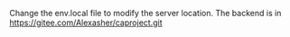 Change the env.local file to modify the server location.
The backend is in https://gitee.com/Alexasher/caproject.git
